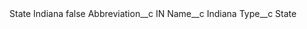 <?xml version="1.0" encoding="UTF-8"?>
<CustomMetadata xmlns="http://soap.sforce.com/2006/04/metadata" xmlns:xsi="http://www.w3.org/2001/XMLSchema-instance" xmlns:xsd="http://www.w3.org/2001/XMLSchema">
    <label>State Indiana</label>
    <protected>false</protected>
    <values>
        <field>Abbreviation__c</field>
        <value xsi:type="xsd:string">IN</value>
    </values>
    <values>
        <field>Name__c</field>
        <value xsi:type="xsd:string">Indiana</value>
    </values>
    <values>
        <field>Type__c</field>
        <value xsi:type="xsd:string">State</value>
    </values>
</CustomMetadata>
